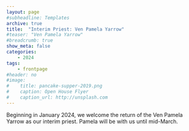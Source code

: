 ```yaml
---
layout: page
#subheadline: Templates
archive: true
title:  "Interim Priest: Ven Pamela Yarrow"
#teaser: "Ven Pamela Yarrow"
#breadcrumb: true
show_meta: false
categories:
    - 2024
tags:
    - frontpage
#header: no
#image:
#    title: pancake-supper-2019.png
#    caption: Open House Flyer
#    caption_url: http://unsplash.com
---
```

Beginning in January 2024, we welcome the return of the Ven Pamela Yarrow as our interim priest.  Pamela will be with us until mid-March.
